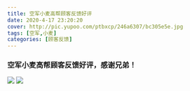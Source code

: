 ```yaml
---
title: 空军小麦高帮顾客反馈好评
date: 2020-4-17 23:20:20
cover: http://pic.yupoo.com/ptbxcp/246a6307/bc305e5e.jpg
tags: [空军,小麦]
categories: [顾客反馈]
---
```


###  空军小麦高帮顾客反馈好评，感谢兄弟！
![](http://pic.yupoo.com/ptbxcp/fb6419af/6fd095b7.jpg)
![](http://pic.yupoo.com/ptbxcp/246a6307/bc305e5e.jpg)

